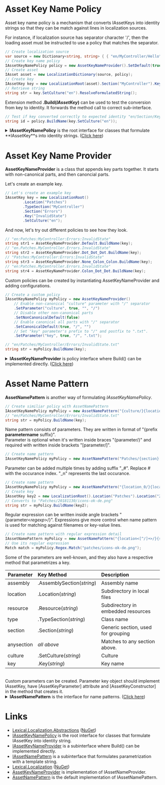 # Asset Key Name Policy
Asset key name policy is a mechanism that converts IAssetKeys into identity strings so that they can be match against lines in localization sources.

For instance, if localization source has separator character '/', 
then the loading asset must be instructed to use a policy that matches the separator. 

```csharp
// Create localization source
var source = new Dictionary<string, string> { { "en/MyController/Hello", "Hello World!" } };
// Create key name policy
IAssetKeyNamePolicy policy = new AssetKeyNameProvider().SetDefault(true, "/");
// Create asset
IAsset asset = new LocalizationDictionary(source, policy);
// Create key
IAssetKey key = new LocalizationRoot(asset).Section("MyController").Key("Hello");
// Retrieve string
string str = key.SetCulture("en").ResolveFormulatedString();
```

Extension method **.Build(*IAssetKey*)** can be used to test the conversion from key to identity. It forwards the method call to correct sub-interface.

```csharp
// Test if key converted correctly to expected identity "en/Section/Key"
string id = policy.BuildName(key.SetCulture("en"));
```

<details>
  <summary><b>IAssetKeyNamePolicy</b> is the root interface for classes that formulate **IAssetKey**s into identity strings. (<u>Click here</u>)</summary>

```csharp
/// <summary>
/// Signal that the class can convert <see cref="IAssetKey"/> into strings.
/// 
/// Consumer of this interface should call <see cref="AssetKeyExtensions.BuildName(IAssetKeyNamePolicy, IAssetKey)"/>.
/// 
/// Producer to this interface should implement one of the more specific interfaces:
///  <see cref="IAssetKeyNameProvider"/>
///  <see cref="IAssetNamePattern"/>
/// </summary>
public interface IAssetKeyNamePolicy
{
}
```
</details>

# Asset Key Name Provider
**AssetKeyNameProvider** is a class that appends key parts together. 
It starts with non-canonical parts, and then canoncial parts.

Let's create an example key.

```csharp
// Let's create an example key
IAssetKey key = new LocalizationRoot()
        .Location("Patches")
        .TypeSection("MyController")
        .Section("Errors")
        .Key("InvalidState")
        .SetCulture("en");
```
And now, let's try out different policies to see how they look.

```csharp
// "en:Patches:MyController:Errors:InvalidState"
string str1 = AssetKeyNameProvider.Default.BuildName(key);
// "en.Patches.MyController.Errors.InvalidState"
string str2 = AssetKeyNameProvider.Dot_Dot_Dot.BuildName(key);
// "Patches:MyController:Errors:InvalidState"
string str3 = AssetKeyNameProvider.None_Colon_Colon.BuildName(key);
// "en:Patches.MyController.Errors.InvalidState"
string str4 = AssetKeyNameProvider.Colon_Dot_Dot.BuildName(key);
```

Custom policies can be created by instantiating AssetKeyNameProvider and adding configurations.

```csharp
// Create a custom policy 
IAssetKeyNamePolicy myPolicy = new AssetKeyNameProvider()
    // Enable non-canonical "culture" parameter with "/" separator
    .SetParameter("culture", true, "", "/")
    // Disable other non-canonical parts
    .SetNonCanonicalDefault(false)
    // Enable canonical all parts with "/" separator
    .SetCanonicalDefault(true, "/", "")
    // Set "key" parameter's prefix to "/" and postfix to ".txt".
    .SetParameter("key", true, "/", ".txt");

// "en/Patches/MyController/Errors/InvalidState.txt"
string str = myPolicy.BuildName(key);
```

<details>
  <summary><b>IAssetKeyNameProvider</b> is policy interface where Build() can be implemented directly. (<u>Click here</u>)</summary>

```csharp
public interface IAssetKeyNameProvider : IAssetKeyNamePolicy
{
    /// <summary>
    /// Build path string from key.
    /// </summary>
    /// <param name="key"></param>
    /// <param name="parametrizer">(optional) how to extract parameters from key. If not set uses the default implementation <see cref="AssetKeyParametrizer"/></param>
    /// <returns>full name string</returns>
    string BuildName(object key, IAssetKeyParametrizer parametrizer = default);
}
```
</details>

# Asset Name Pattern
**AssetNamePattern** is another way of formulating *IAssetKeyNamePolicy*.

```csharp
// Create similiar policy with AssetNamePattern
IAssetKeyNamePolicy myPolicy = new AssetNamePattern("{culture/}{location/}{type/}{section/}[key].txt");
// "en/Patches/MyController/Errors/InvalidState.txt"
string str = myPolicy.BuildName(key);
```

Name pattern consists of parameters. They are written in format of "{prefix **parametername** suffix}".  
Parameter is optional when it's written inside braces "{parameter/}" and required with written inside brackets "[parameter/]".

```csharp
// Create name pattern
IAssetKeyNamePolicy myPolicy = new AssetNamePattern("Patches/{section}[-key]{-culture}.png");
```

Parameter can be added multiple times by adding suffix "_#". Replace # with the occurance index. "_n" represents the last occurance.

```csharp
// Create name pattern
IAssetKeyNamePolicy myPolicy = new AssetNamePattern("{location_0/}{location_1/}{location_n/}{section}{-key}{-culture}.png");
// Create key
IAssetKey key2 = new LocalizationRoot().Location("Patches").Location("20181130").Section("icons").Key("ok").SetCulture("de");
// Converts to "Patches/20181130/icons-ok-de.png"
string str = myPolicy.BuildName(key2);
```

Regular expression can be written inside angle brackets "{parameter&lt;*regexp*&gt;/}".
Expressions give more control when name pattern is used for matching against filenames or key-value lines.

```csharp
// Create name pattern with regular expression detail
IAssetNamePattern myPolicy = new AssetNamePattern("{location<[^/]+>/}{section}{-key}{-culture}.png");
// Use its regular expression
Match match = myPolicy.Regex.Match("patches/icons-ok-de.png");
```

Some of the parameters are well-known, and they also have a respective method that parametrizes a key.

| Parameter | Key Method  | Description |
|----------|:--------|:------------|
| assembly | .AssemblySection(*string*) | Assembly name |
| location | .Location(*string*) | Subdirectory in local files |
| resource | .Resource(*string*) | Subdirectory in embedded resources |
| type | .TypeSection(*string*) | Class name |
| section | .Section(*string*) | Generic section, used for grouping |
| anysection | *all above* | Matches to any section above. |
| culture  | .SetCulture(*string*) | Culture |
| key | .Key(*string*) | Key name |

<br/>
Custom parameters can be created. Parameter key object should implement IAssetKey, have [AssetKeyParameter] attribute and [AssetKeyConstructor] in the method that creates it.

<details>
  <summary><b>IAssetNamePattern</b> is the interface for name patterns. (<u>Click here</u>)</summary>

```csharp
/// <summary>
/// A name pattern, akin to regular expression, that can be matched against filenames and <see cref="IAssetKey"/> instances.
/// Is a sequence of parameter and text parts.
/// 
/// Parameter parts:
///  {culture}           - Matches to key.SetCulture("en")
///  {assembly}          - Matches to key.AssemblySection(asm).
///  {resource}          - Matches to key.ResourceSection("xx").
///  {type}              - Matches to key.TypeSection(type)
///  {section}           - Matches to key.Section("xx")
///  {location}          - Matches to key.LocationSection("xx") and a physical folder, separator is '/'.
///  {anysection}        - Matches to assembly, type and section.
///  {key}               - Matches to key key.Key("x")
/// 
/// Before and after the part pre- and postfix separator characters can be added:
///  {/culture.}
///  
/// Parts can be optional in curly braces {} and required in brackets [].
///  [culture]
/// 
/// Part can be added multiple times, which matches when part has identifier secion multiple times. Latter part names must be suffixed with "_number".
///  "localization{-key_0}{-key_1}.ini"  - Matches to key.Key("x").Key("x");
/// 
/// Suffix "_n" refers to the last occurance. This is also the case without an occurance number.
///  "{culture.}localization.ini"        - Matches to "fi" in: key.SetCulture("en").SetCulture("de").SetCulture("fi");
///  "{location_0/}{location_1/}{location_2/}{location_n/}location.ini 
///  
/// Regular expressions can be written between &lt; and &gt; characters to specify match criteria. \ escapes \, *, +, ?, |, {, [, (,), &lt;, &gr; ^, $,., #, and white space.
///  "{section&lt;[^:]*&gt;.}"
/// 
/// Regular expressions can be used for greedy match when matching against filenames and embedded resources.
///  "{assembly.}{resource&lt;.*&gt;.}{type.}{section.}{key}"
/// 
/// Examples:
///   "[assembly.]Resources.localization{-culture}.json"
///   "[assembly.]Resources.{type.}localization[-culture].json"
///   "Assets/{type/}localization{-culture}.ini"
///   "Assets/{assembly/}{type/}{section.}localization{-culture}.ini"
///   "{culture.}{type.}{section_0.}{section_1.}{section_2.}[section_n]{.key_0}{.key_1}{.key_n}"
/// 
/// </summary>
public interface IAssetNamePattern : IAssetKeyNamePolicy
{
    /// <summary>
    /// Pattern in string format
    /// </summary>
    string Pattern { get; }

    /// <summary>
    /// All parts of the pattern
    /// </summary>
    IAssetNamePatternPart[] AllParts { get; }

    /// <summary>
    /// All parts that capture a part of string.
    /// </summary>
    IAssetNamePatternPart[] CaptureParts { get; }
    
    /// <summary>
    /// Maps parts by identifier.
    /// </summary>
    IReadOnlyDictionary<string, IAssetNamePatternPart> PartMap { get; }

    /// <summary>
    /// List of all parameter names
    /// </summary>
    string[] ParameterNames { get; }

    /// <summary>
    /// Maps parts by parameter identifier.
    /// </summary>
    IReadOnlyDictionary<string, IAssetNamePatternPart[]> ParameterMap { get; }

    /// <summary>
    /// Match parameters from an object.
    /// </summary>
    /// <param name="obj"></param>
    /// <param name="parameterReader">object that extracts parameters from object</param>
    /// <returns></returns>
    IAssetNamePatternMatch Match(object obj, IAssetKeyParametrizer parameterReader);

    /// <summary>
    /// A regular expression pattern that captures same parts from a filename string.
    /// </summary>
    Regex Regex { get; }
}
```
</details>

# Links
* [Lexical.Localization.Abstractions](https://github.com/tagcode/Lexical.Localization/tree/master/Lexical.Localization.Abstractions) ([NuGet](https://www.nuget.org/packages/Lexical.Localization.Abstractions/))
 * [IAssetKeyNamePolicy](https://github.com/tagcode/Lexical.Localization/blob/master/Lexical.Localization.Abstractions/AssetKey/IAssetKeyNamePolicy.cs) is the root interface for classes that formulate IAssetKey into identity string.
 * [IAssetKeyNameProvider](https://github.com/tagcode/Lexical.Localization/blob/master/Lexical.Localization.Abstractions/AssetKey/IAssetKeyNamePolicy.cs) is a subinterface where Build() can be implemented directly.
 * [IAssetNamePattern](https://github.com/tagcode/Lexical.Localization/blob/master/Lexical.Localization.Abstractions/AssetKey/IAssetNamePattern.cs) is a subinterface that formulates parametrization with a template string.
* [Lexical.Localization](https://github.com/tagcode/Lexical.Localization/tree/master/Lexical.Localization) ([NuGet](https://www.nuget.org/packages/Lexical.Localization/))
 * [AssetKeyNameProvider](https://github.com/tagcode/Lexical.Localization/blob/master/Lexical.Localization/AssetKey/AssetKeyNameProvider.cs) is implementation of IAssetNameProvider.
 * [AssetNamePattern](https://github.com/tagcode/Lexical.Localization/blob/master/Lexical.Localization/AssetKey/AssetNamePattern.cs) is the default implementation of IAssetNamePattern.
 